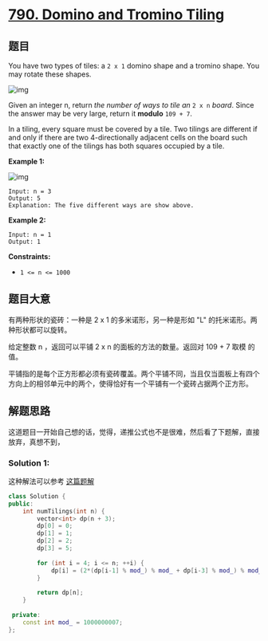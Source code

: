 # [790. Domino and Tromino Tiling](https://leetcode-cn.com/problems/domino-and-tromino-tiling/)

## 题目

You have two types of tiles: a `2 x 1` domino shape and a tromino shape. You may rotate these shapes.

![img](https://assets.leetcode.com/uploads/2021/07/15/lc-domino.jpg)

Given an integer n, return *the number of ways to tile an* `2 x n` *board*. Since the answer may be very large, return it **modulo** `109 + 7`.

In a tiling, every square must be covered by a tile. Two tilings are different if and only if there are two 4-directionally adjacent cells on the board such that exactly one of the tilings has both squares occupied by a tile.

 

**Example 1:**

![img](https://assets.leetcode.com/uploads/2021/07/15/lc-domino1.jpg)

```
Input: n = 3
Output: 5
Explanation: The five different ways are show above.
```

**Example 2:**

```
Input: n = 1
Output: 1
```

 

**Constraints:**

- `1 <= n <= 1000`

## 题目大意

有两种形状的瓷砖：一种是 2 x 1 的多米诺形，另一种是形如 "L" 的托米诺形。两种形状都可以旋转。

给定整数 n ，返回可以平铺 2 x n 的面板的方法的数量。返回对 109 + 7 取模 的值。

平铺指的是每个正方形都必须有瓷砖覆盖。两个平铺不同，当且仅当面板上有四个方向上的相邻单元中的两个，使得恰好有一个平铺有一个瓷砖占据两个正方形。

## 解题思路

这道题目一开始自己想的话，觉得，递推公式也不是很难，然后看了下题解，直接放弃，真想不到，

### Solution 1:

这种解法可以参考 [这篇题解](https://leetcode-cn.com/problems/domino-and-tromino-tiling/solution/zong-jie-yi-xia-da-lao-de-dpsi-lu-by-huan-shi-cai-/)

````c++
class Solution {
public:
    int numTilings(int n) {
        vector<int> dp(n + 3);
        dp[0] = 0;
        dp[1] = 1;
        dp[2] = 2;
        dp[3] = 5;
        
        for (int i = 4; i <= n; ++i) {
            dp[i] = (2*(dp[i-1] % mod_) % mod_ + dp[i-3] % mod_) % mod_;
        }
        
        return dp[n];
    }
    
 private:
    const int mod_ = 1000000007;
};
````

